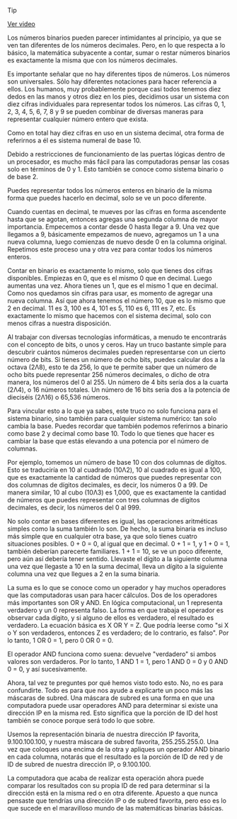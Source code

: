 > [!TIP]  
> [Ver video](https://youtu.be/1ZN4DAy2pLo)

Los números binarios pueden parecer intimidantes al principio, ya que se ven tan diferentes de los números decimales. Pero, en lo que respecta a lo básico, la matemática subyacente a contar, sumar o restar números binarios es exactamente la misma que con los números decimales.

Es importante señalar que no hay diferentes tipos de números. Los números son universales. Sólo hay diferentes notaciones para hacer referencia a ellos. Los humanos, muy probablemente porque casi todos tenemos diez dedos en las manos y otros diez en los pies, decidimos usar un sistema con diez cifras individuales para representar todos los números. Las cifras 0, 1, 2, 3, 4, 5, 6, 7, 8 y 9 se pueden combinar de diversas maneras para representar cualquier número entero que exista.

Como en total hay diez cifras en uso en un sistema decimal, otra forma de referirnos a él es sistema numeral de base 10.

Debido a restricciones de funcionamiento de las puertas lógicas dentro de un procesador, es mucho más fácil para las computadoras pensar las cosas solo en términos de 0 y 1. Esto también se conoce como sistema binario o de base 2.

Puedes representar todos los números enteros en binario de la misma forma que puedes hacerlo en decimal, solo se ve un poco diferente.

Cuando cuentas en decimal, te mueves por las cifras en forma ascendente hasta que se agotan, entonces agregas una segunda columna de mayor importancia. Empecemos a contar desde 0 hasta llegar a 9. Una vez que llegamos a 9, básicamente empezamos de nuevo, agregamos un 1 a una nueva columna, luego comienzas de nuevo desde 0 en la columna original. Repetimos este proceso una y otra vez para contar todos los números enteros.

Contar en binario es exactamente lo mismo, solo que tienes dos cifras disponibles. Empiezas en 0, que es el mismo 0 que en decimal. Luego aumentas una vez. Ahora tienes un 1, que es el mismo 1 que en decimal. Como nos quedamos sin cifras para usar, es momento de agregar una nueva columna. Así que ahora tenemos el número 10, que es lo mismo que 2 en decimal. 11 es 3, 100 es 4, 101 es 5, 110 es 6, 111 es 7, etc. Es exactamente lo mismo que hacemos con el sistema decimal, solo con menos cifras a nuestra disposición.

Al trabajar con diversas tecnologías informáticas, a menudo te encontrarás con el concepto de bits, o unos y ceros. Hay un truco bastante simple para descubrir cuántos números decimales pueden representarse con un cierto número de bits. Si tienes un número de ocho bits, puedes calcular dos a la octava (2Λ8), esto te da 256, lo que te permite saber que un número de ocho bits puede representar 256 números decimales, o dicho de otra manera, los números del 0 al 255. Un número de 4 bits sería dos a la cuarta (2Λ4), o 16 números totales. Un número de 16 bits sería dos a la potencia de dieciséis (2Λ16) o 65,536 números.

Para vincular esto a lo que ya sabes, este truco no solo funciona para el sistema binario, sino también para cualquier sistema numérico: tan solo cambia la base. Puedes recordar que también podemos referirnos a binario como base 2 y decimal como base 10. Todo lo que tienes que hacer es cambiar la base que estás elevando a una potencia por el número de columnas.

Por ejemplo, tomemos un número de base 10 con dos columnas de dígitos. Esto se traduciría en 10 al cuadrado (10Λ2), 10 al cuadrado es igual a 100, que es exactamente la cantidad de números que puedes representar con dos columnas de dígitos decimales, es decir, los números 0 a 99. De manera similar, 10 al cubo (10Λ3) es 1,000, que es exactamente la cantidad de números que puedes representar con tres columnas de dígitos decimales, es decir, los números del 0 al 999.

No solo contar en bases diferentes es igual, las operaciones aritméticas simples como la suma también lo son. De hecho, la suma binaria es incluso más simple que en cualquier otra base, ya que solo tienes cuatro situaciones posibles. 0 + 0 = 0, al igual que en decimal. 0 + 1 = 1, y 1 + 0 = 1, también deberían parecerte familiares. 1 + 1 = 10, se ve un poco diferente, pero aún así debería tener sentido. Llevaste el dígito a la siguiente columna una vez que llegaste a 10 en la suma decimal, lleva un dígito a la siguiente columna una vez que llegues a 2 en la suma binaria.

La suma es lo que se conoce como un operador y hay muchos operadores que las computadoras usan para hacer cálculos. Dos de los operadores más importantes son OR y AND. En lógica computacional, un 1 representa verdadero y un 0 representa falso. La forma en que trabaja el operador es observar cada dígito, y si alguno de ellos es verdadero, el resultado es verdadero. La ecuación básica es X OR Y = Z. Que podría leerse como "si X o Y son verdaderos, entonces Z es verdadero; de lo contrario, es falso". Por lo tanto, 1 OR 0 = 1, pero 0 OR 0 = 0.

El operador AND funciona como suena: devuelve "verdadero" si ambos valores son verdaderos. Por lo tanto, 1 AND 1 = 1, pero 1 AND 0 = 0 y 0 AND 0 = 0, y así sucesivamente.

Ahora, tal vez te preguntes por qué hemos visto todo esto. No, no es para confundirte. Todo es para que nos ayude a explicarte un poco más las máscaras de subred. Una máscara de subred es una forma en que una computadora puede usar operadores AND para determinar si existe una dirección IP en la misma red. Esto significa que la porción de ID del host también se conoce porque será todo lo que sobre.

Usemos la representación binaria de nuestra dirección IP favorita, 9.100.100.100, y nuestra máscara de subred favorita, 255.255.255.0. Una vez que coloques una encima de la otra y apliques un operador AND binario en cada columna, notarás que el resultado es la porción de ID de red y de ID de subred de nuestra dirección IP, o 9.100.100.

La computadora que acaba de realizar esta operación ahora puede comparar los resultados con su propia ID de red para determinar si la dirección está en la misma red o en otra diferente. Apuesto a que nunca pensaste que tendrías una dirección IP o de subred favorita, pero eso es lo que sucede en el maravilloso mundo de las matemáticas binarias básicas.
